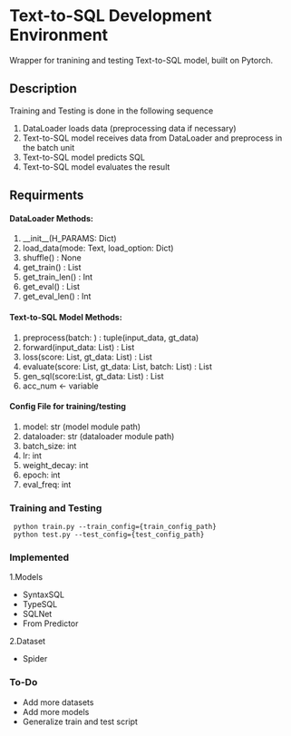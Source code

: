 # Text-to-SQL Development Environment

Wrapper for tranining and testing Text-to-SQL model, built on Pytorch.

## Description  
Training and Testing is done in the following sequence  

1. DataLoader loads data (preprocessing data if necessary)  
2. Text-to-SQL model receives data from  DataLoader and preprocess in the batch unit  
3. Text-to-SQL model predicts SQL  
4. Text-to-SQL model evaluates the result  

## Requirments
#### DataLoader Methods:
1. \_\_init__(H_PARAMS: Dict)
2. load_data(mode: Text, load_option: Dict)
3. shuffle() : None
4. get_train() : List
5. get_train_len() : Int
6. get_eval() : List
7. get_eval_len() : Int

#### Text-to-SQL Model Methods:
1. preprocess(batch: ) : tuple(input_data, gt_data)
2. forward(input_data: List) : List
3. loss(score: List, gt_data: List) : List
4. evaluate(score: List, gt_data: List, batch: List) : List
5. gen_sql(score:List, gt_data: List) : List
5. acc_num <- variable 

#### Config File for training/testing
1. model: str (model module path)
2. dataloader: str (dataloader module path)
3. batch_size: int
4. lr: int
5. weight_decay: int
6. epoch: int
7. eval_freq: int

### Training and Testing
``` python train.py --train_config={train_config_path}```  
``` python test.py --test_config={test_config_path}```


### Implemented
1.Models
- SyntaxSQL
- TypeSQL
- SQLNet
- From Predictor

2.Dataset
- Spider 

### To-Do
- Add more datasets
- Add more models
- Generalize train and test script
